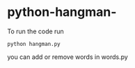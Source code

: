 # python-hangman-

To run the code run

```python hangman.py```

you can add or remove words in words.py
